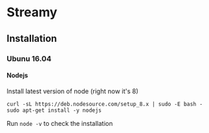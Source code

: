 # Streamy

## Installation

### Ubunu 16.04

#### Nodejs
Install latest version of node (right now it's 8)
```
curl -sL https://deb.nodesource.com/setup_8.x | sudo -E bash -
sudo apt-get install -y nodejs
```
Run `node -v` to check the installation
